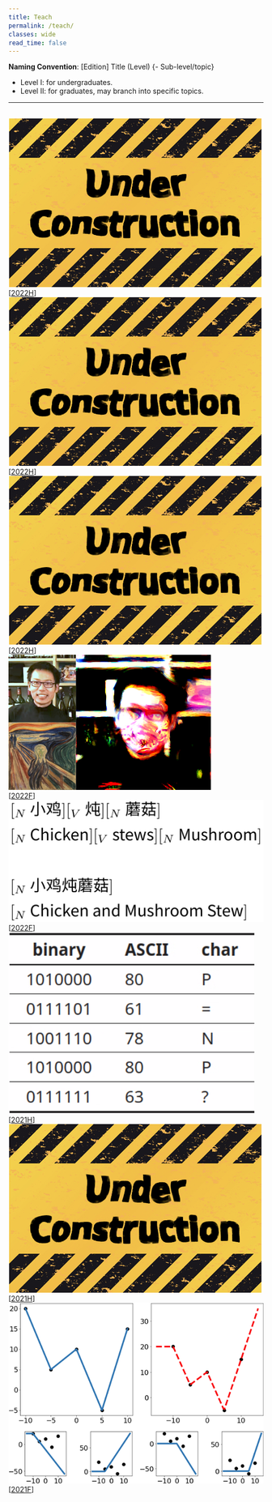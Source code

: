 ```yaml
---
title: Teach
permalink: /teach/
classes: wide
read_time: false
---
```


**Naming Convention**: [Edition] Title (Level) {- Sub-level/topic}

- Level I: for undergraduates.
- Level II: for graduates, may branch into specific topics.

<hr>
<br>

<div class="pub_row">
  <div class="pub_img">
    <img src="ArtificialIntelligence22H/teaser.png">
  </div>
  <div class="pub_txt">
    <title>[2022] Artificial Intelligence (I)</title>
    <links>
      [<a href="ArtificialIntelligence22H/2022H.html">2022H</a>]
    </links>
  </div>
</div>

<div class="pub_row">
  <div class="pub_img">
    <img src="OperatingSystem22H/teaser.png">
  </div>
  <div class="pub_txt">
    <title>[2022] Operating System (I)</title>
    <links>
      [<a href="OperatingSystem22H/2022H.html">2022H</a>]
    </links>
  </div>
</div>

<div class="pub_row">
  <div class="pub_img">
    <img src="Graphics22H/teaser.png">
  </div>
  <div class="pub_txt">
    <title>[2022] Computer Graphics (I)</title>
    <links>
      [<a href="Graphics22H/2022H.html">2022H</a>]
    </links>
  </div>
</div>

<div class="pub_row">
  <div class="pub_img">
    <img src="DeepLearning22F/teaser.png">
  </div>
  <div class="pub_txt">
    <title>[2022] Deep Learning (I)</title>
    <links>
      [<a href="DeepLearning22F/2022F.html">2022F</a>]
    </links>
  </div>
</div>

<div class="pub_row">
  <div class="pub_img">
    <img src="SpeechLanguage22F/teaser.png">
  </div>
  <div class="pub_txt">
    <title>[2022] Natural Language Processing (I)</title>
    <links>
      [<a href="SpeechLanguage22F/2022F.html">2022F</a>]
    </links>
  </div>
</div>

<div class="pub_row">
  <div class="pub_img">
    <img src="Algorithm21H/teaser.png">
  </div>
  <div class="pub_txt">
    <title>[2021] Algorithm (II)</title>
    <links>
      [<a href="Algorithm21H/2021H.html">2021H</a>]
    </links>
  </div>
</div>

<div class="pub_row">
  <div class="pub_img">
    <img src="Graphics21H/teaser.png">
  </div>
  <div class="pub_txt">
    <title>[2021] Computer Graphics (I)</title>
    <links>
      [<a href="Graphics21H/2021H.html">2021H</a>]
    </links>
  </div>
</div>

<div class="pub_row">
  <div class="pub_img">
    <img src="DeepLearning21F/teaser.png">
  </div>
  <div class="pub_txt">
    <title>[2021] Deep Learning (I)</title>
    <links>
      [<a href="DeepLearning21F/2021F.html">2021F</a>]
    </links>
  </div>
</div>
